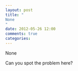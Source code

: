 ```yaml
---
layout: post
title: "
None
"
date: 2012-05-26 12:00
comments: true
categories: 
---
```


None


Can you spot the problem here?

    

